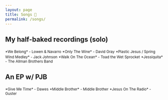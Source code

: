 ```yaml
---
layout: page
title: Songs 🎼
permalink: /songs/
---
```

## My half-baked recordings (solo)

<audio class="js-player">
<source src="/assets/songs/we.belong.m4a"/>
</audio>
<small>*We Belong* - Lowen & Navarro</small>

<audio class="js-player">
<source src="/assets/songs/only.the.wine.m4a"/>
</audio>
<small>*Only The Wine* - David Gray</small>

<audio class="js-player">
<source src="/assets/songs/plastic.jesus.spring.wind.m4a"/>
</audio>
<small>*Plastic Jesus / Spring Wind Medley* - Jack Johnson</small>

<audio class="js-player">
<source src="/assets/songs/walk.on.the.ocean.m4a"/>
</audio>
<small>*Walk On The Ocean* - Toad the Wet Sprocket</small>

<audio class="js-player">
<source src="/assets/songs/jessiquita.m4a"/>
</audio>
<small>*Jessiquita* - The Allman Brothers Band</small>

## An EP w/ PJB

<audio class="js-player">
<source src="/assets/songs/give.me.time.m4a"/>
</audio>
<small>*Give Me Time* - Dawes</small>

<audio class="js-player">
<source src="/assets/songs/middle.brother.m4a"/>
</audio>
<small>*Middle Brother* - Middle Brother</small>

<audio class="js-player">
<source src="/assets/songs/jesus.radio.m4a"/>
</audio>
<small>*Jesus On The Radio* - Guster</small>